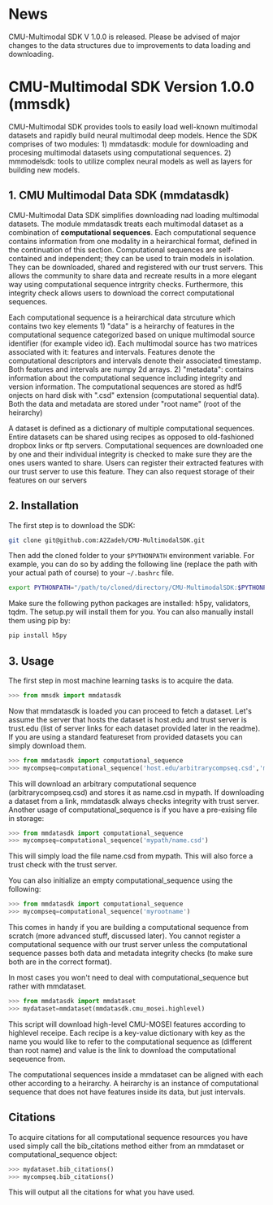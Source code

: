 # News

CMU-Multimodal SDK V 1.0.0 is released. Please be advised of major changes to the data structures due to improvements to data loading and downloading. 

# CMU-Multimodal SDK Version 1.0.0 (mmsdk)

CMU-Multimodal SDK provides tools to easily load well-known multimodal datasets and rapidly build neural multimodal deep models. Hence the SDK comprises of two modules: 1) mmdatasdk: module for downloading and procesing multimodal datasets using computational sequences. 2) mmmodelsdk: tools to utilize complex neural models as well as layers for building new models. 

## 1. CMU Multimodal Data SDK (mmdatasdk)

CMU-Multimodal Data SDK simplifies downloading nad loading multimodal datasets. The module mmdatasdk treats each multimodal dataset as a combination of **computational sequences**. Each computational sequence contains information from one modality in a heirarchical format, defined in the continuation of this section. Computational sequences are self-contained and independent; they can be used to train models in isolation. They can be downloaded, shared and registered with our trust servers. This allows the community to share data and recreate results in a more elegant way using computational sequence intrgrity checks. Furthermore, this integrity check allows users to download the correct computational sequences. 

Each computational sequence is a heirarchical data strcuture which contains two key elements 1) "data" is a heirarchy of features in the computational sequence categorized based on unique multimodal source identifier (for example video id). Each multimodal source has two matrices associated with it: features and intervals. Features denote the computational descriptors and intervals denote their associated timestamp. Both features and intervals are numpy 2d arrays. 2) "metadata": contains information about the computational sequence including integrity and version information. The computational sequences are stored as hdf5 onjects on hard disk with ".csd" extension (computational sequential data). Both the data and metadata are stored under "root name" (root of the heirarchy)

A dataset is defined as a dictionary of multiple computational sequences. Entire datasets can be shared using recipes as opposed to old-fashioned dropbox links or ftp servers. Computational sequences are downloaded one by one and their individual integrity is checked to make sure they are the ones users wanted to share. Users can register their extracted features with our trust server to use this feature. They can also request storage of their features on our servers 




## 2. Installation

The first step is to download the SDK:

```bash
git clone git@github.com:A2Zadeh/CMU-MultimodalSDK.git
```

Then add the cloned folder to your `$PYTHONPATH` environment variable. For example, you can do so by adding the following line (replace the path with your actual path of course) to your `~/.bashrc` file. 

```bash
export PYTHONPATH="/path/to/cloned/directory/CMU-MultimodalSDK:$PYTHONPATH"
```

Make sure the following python packages are installed: h5py, validators, tqdm. The setup.py will install them for you. You can also manually install them using pip by:

```bash
pip install h5py
```

## 3. Usage

The first step in most machine learning tasks is to acquire the data. 

```python
>>> from mmsdk import mmdatasdk
```

Now that mmdatasdk is loaded you can proceed to fetch a dataset. Let's assume the server that hosts the dataset is host.edu and trust server is trust.edu (list of server links for each dataset provided later in the readme). 
If you are using a standard featureset from provided datasets you can simply download them. 

```python
>>> from mmdatasdk import computational_sequence
>>> mycompseq=computational_sequence('host.edu/arbitrarycompseq.csd','mypath/name.csd')
```

This will download an arbitrary computational sequence (arbitrarycompseq.csd) and stores it as name.csd in mypath. If downloading a dataset from a link, mmdatasdk always checks integrity with trust server. Another usage of computational_sequence is if you have a pre-exising file in storage:

```python
>>> from mmdatasdk import computational_sequence
>>> mycompseq=computational_sequence('mypath/name.csd')
```

This will simply load the file name.csd from mypath. This will also force a trust check with the trust server. 

You can also initialize an empty computational_sequence using the following: 

```python
>>> from mmdatasdk import computational_sequence
>>> mycompseq=computational_sequence('myrootname')
```

This comes in handy if you are building a computational sequence from scratch (more advanced stuff, discussed later). You cannot register a computational sequence with our trust server unless the computational sequence passes both data and metadata integrity checks (to make sure both are in the correct format). 

In most cases you won't need to deal with computational_sequence but rather with mmdataset. 

```python
>>> from mmdatasdk import mmdataset
>>> mydataset=mmdataset(mmdatasdk.cmu_mosei.highlevel)
```

This script will download high-level CMU-MOSEI features according to highlevel receipe. Each recipe is a key-value dictionary with key as the name you would like to refer to the computational sequence as (different than root name) and value is the link to download the computational seqeuence from. 

The computational sequences inside a mmdataset can be aligned with each other according to a heirarchy. A heirarchy is an instance of computational sequence that does not have features inside its data, but just intervals. 


## Citations
To acquire citations for all computational sequence resources you have used simply call the bib_citations method either from an mmdataset or computational_sequence object:	

```python
>>> mydataset.bib_citations()
>>> mycompseq.bib_citations()
```
	
This will output all the citations for what you have used. 
